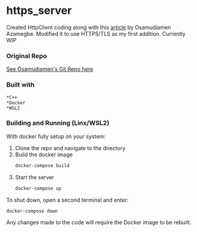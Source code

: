 # https_server

Created HttpClient coding along with this [article](https://osasazamegbe.medium.com/showing-building-an-http-server-from-scratch-in-c-2da7c0db6cb7) by Osamudiamen Azamegbe. Modified it to use HTTPS/TLS as my first addition. Currently WIP

### Original Repo
[See Osamudiamen's Git Repo here](https://github.com/OsasAzamegbe/http-server/tree/main)

### Built with
    *C++
    *Docker
    *WSL2

### Building and Running (Linx/WSL2)

With docker fully setup on your system:

1. Clone the repo and navigate to the directory
2. Build the docker image
   ```sh
   docker-compose build
   ```
4. Start the server
   ```sh
   docker-compose up
   ```

To shut down, open a second terminal and enter:
   ```sh
   docker-compose down
   ```  

Any changes made to the code will require the Docker image to be rebuilt.
